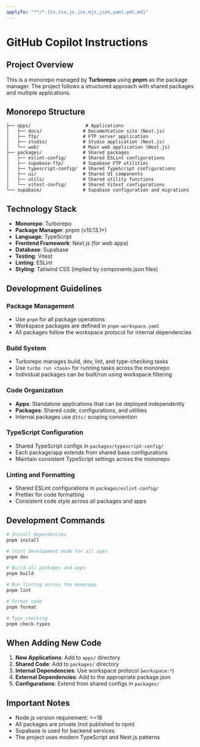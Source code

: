 ```yaml
---
applyTo: "**/*.{ts,tsx,js,jsx,mjs,json,yaml,yml,md}"
---
```


# GitHub Copilot Instructions

## Project Overview

This is a monorepo managed by **Turborepo** using **pnpm** as the package manager. The project follows a structured approach with shared packages and multiple applications.

## Monorepo Structure

```
├── apps/                    # Applications
│   ├── docs/               # Documentation site (Next.js)
│   ├── ftp/                # FTP server application
│   ├── studio/             # Studio application (Next.js)
│   └── web/                # Main web application (Next.js)
├── packages/               # Shared packages
│   ├── eslint-config/      # Shared ESLint configurations
│   ├── supabase-ftp/       # Supabase FTP utilities
│   ├── typescript-config/  # Shared TypeScript configurations
│   ├── ui/                 # Shared UI components
│   ├── utils/              # Shared utility functions
│   └── vitest-config/      # Shared Vitest configurations
└── supabase/               # Supabase configuration and migrations
```

## Technology Stack

- **Monorepo**: Turborepo
- **Package Manager**: pnpm (v10.13.1+)
- **Language**: TypeScript
- **Frontend Framework**: Next.js (for web apps)
- **Database**: Supabase
- **Testing**: Vitest
- **Linting**: ESLint
- **Styling**: Tailwind CSS (implied by components.json files)

## Development Guidelines

### Package Management

- Use `pnpm` for all package operations
- Workspace packages are defined in `pnpm-workspace.yaml`
- All packages follow the workspace protocol for internal dependencies

### Build System

- Turborepo manages build, dev, lint, and type-checking tasks
- Use `turbo run <task>` for running tasks across the monorepo
- Individual packages can be built/run using workspace filtering

### Code Organization

- **Apps**: Standalone applications that can be deployed independently
- **Packages**: Shared code, configurations, and utilities
- Internal packages use `@1tc/` scoping convention

### TypeScript Configuration

- Shared TypeScript configs in `packages/typescript-config/`
- Each package/app extends from shared base configurations
- Maintain consistent TypeScript settings across the monorepo

### Linting and Formatting

- Shared ESLint configurations in `packages/eslint-config/`
- Prettier for code formatting
- Consistent code style across all packages and apps

## Development Commands

```bash
# Install dependencies
pnpm install

# Start development mode for all apps
pnpm dev

# Build all packages and apps
pnpm build

# Run linting across the monorepo
pnpm lint

# Format code
pnpm format

# Type checking
pnpm check-types
```

## When Adding New Code

1. **New Applications**: Add to `apps/` directory
2. **Shared Code**: Add to `packages/` directory
3. **Internal Dependencies**: Use workspace protocol (`workspace:*`)
4. **External Dependencies**: Add to the appropriate package.json
5. **Configurations**: Extend from shared configs in `packages/`

## Important Notes

- Node.js version requirement: >=18
- All packages are private (not published to npm)
- Supabase is used for backend services
- The project uses modern TypeScript and Next.js patterns
